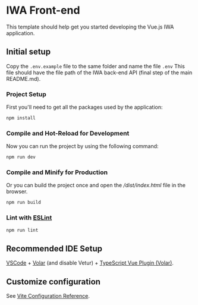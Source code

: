 # IWA Front-end

This template should help get you started developing the Vue.js IWA application.

## Initial setup
Copy the `.env.example` file to the same folder and name the file `.env`
This file should have the file path of the IWA back-end API (final step of the main README.md).

### Project Setup

First you'll need to get all the packages used by the application:
```sh
npm install
```

### Compile and Hot-Reload for Development

Now you can run the project by using the following command:
```sh
npm run dev
```


### Compile and Minify for Production

Or you can build the project once and open the */dist/index.html* file in the browser. 
```sh
npm run build
```

### Lint with [ESLint](https://eslint.org/)

```sh
npm run lint
```

## Recommended IDE Setup

[VSCode](https://code.visualstudio.com/) + [Volar](https://marketplace.visualstudio.com/items?itemName=johnsoncodehk.volar) (and disable Vetur) + [TypeScript Vue Plugin (Volar)](https://marketplace.visualstudio.com/items?itemName=johnsoncodehk.vscode-typescript-vue-plugin).

## Customize configuration

See [Vite Configuration Reference](https://vitejs.dev/config/).
